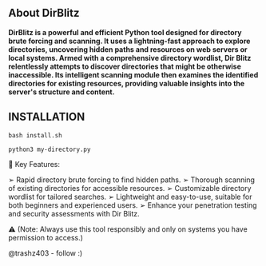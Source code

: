 ## About DirBlitz

<b>DirBlitz is a powerful and efficient Python tool designed for directory brute forcing and scanning. It uses a lightning-fast approach to explore directories, uncovering hidden paths and resources on web servers or local systems. Armed with a comprehensive directory wordlist, Dir Blitz relentlessly attempts to discover directories that might be otherwise inaccessible. Its intelligent scanning module then examines the identified directories for existing resources, providing valuable insights into the server's structure and content.</b>

## INSTALLATION

```
bash install.sh
```

```
python3 my-directory.py
```


🔑 Key Features:

➢ Rapid directory brute forcing to find hidden paths.
➢ Thorough scanning of existing directories for accessible resources.
➢ Customizable directory wordlist for tailored searches.
➢ Lightweight and easy-to-use, suitable for both beginners and experienced users.
➢ Enhance your penetration testing and security assessments with Dir Blitz.


⚠ (Note: Always use this tool responsibly and only on systems you have permission to access.)

@trashz403 - follow :)




